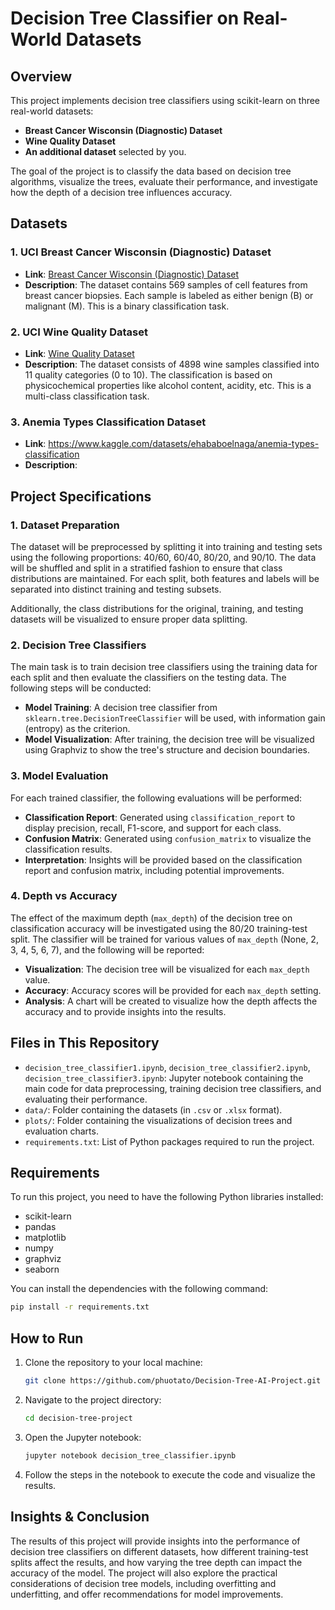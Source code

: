 # Decision Tree Classifier on Real-World Datasets

## Overview

This project implements decision tree classifiers using scikit-learn on three real-world datasets:  
- **Breast Cancer Wisconsin (Diagnostic) Dataset**  
- **Wine Quality Dataset**  
- **An additional dataset** selected by you.

The goal of the project is to classify the data based on decision tree algorithms, visualize the trees, evaluate their performance, and investigate how the depth of a decision tree influences accuracy.

## Datasets

### 1. UCI Breast Cancer Wisconsin (Diagnostic) Dataset  
- **Link**: [Breast Cancer Wisconsin (Diagnostic) Dataset](https://archive.ics.uci.edu/dataset/17/breast+cancer+wisconsin+diagnostic)  
- **Description**: The dataset contains 569 samples of cell features from breast cancer biopsies. Each sample is labeled as either benign (B) or malignant (M). This is a binary classification task.

### 2. UCI Wine Quality Dataset  
- **Link**: [Wine Quality Dataset](https://archive.ics.uci.edu/dataset/186/wine+quality)  
- **Description**: The dataset consists of 4898 wine samples classified into 11 quality categories (0 to 10). The classification is based on physicochemical properties like alcohol content, acidity, etc. This is a multi-class classification task.

### 3. Anemia Types Classification Dataset  
- **Link**: https://www.kaggle.com/datasets/ehababoelnaga/anemia-types-classification
- **Description**: 

## Project Specifications

### 1. Dataset Preparation  
The dataset will be preprocessed by splitting it into training and testing sets using the following proportions: 40/60, 60/40, 80/20, and 90/10. The data will be shuffled and split in a stratified fashion to ensure that class distributions are maintained. For each split, both features and labels will be separated into distinct training and testing subsets.

Additionally, the class distributions for the original, training, and testing datasets will be visualized to ensure proper data splitting.

### 2. Decision Tree Classifiers  
The main task is to train decision tree classifiers using the training data for each split and then evaluate the classifiers on the testing data. The following steps will be conducted:
- **Model Training**: A decision tree classifier from `sklearn.tree.DecisionTreeClassifier` will be used, with information gain (entropy) as the criterion.
- **Model Visualization**: After training, the decision tree will be visualized using Graphviz to show the tree's structure and decision boundaries.

### 3. Model Evaluation  
For each trained classifier, the following evaluations will be performed:
- **Classification Report**: Generated using `classification_report` to display precision, recall, F1-score, and support for each class.
- **Confusion Matrix**: Generated using `confusion_matrix` to visualize the classification results.
- **Interpretation**: Insights will be provided based on the classification report and confusion matrix, including potential improvements.

### 4. Depth vs Accuracy  
The effect of the maximum depth (`max_depth`) of the decision tree on classification accuracy will be investigated using the 80/20 training-test split. The classifier will be trained for various values of `max_depth` (None, 2, 3, 4, 5, 6, 7), and the following will be reported:
- **Visualization**: The decision tree will be visualized for each `max_depth` value.
- **Accuracy**: Accuracy scores will be provided for each `max_depth` setting.
- **Analysis**: A chart will be created to visualize how the depth affects the accuracy and to provide insights into the results.

## Files in This Repository

- `decision_tree_classifier1.ipynb`, `decision_tree_classifier2.ipynb`, `decision_tree_classifier3.ipynb`: Jupyter notebook containing the main code for data preprocessing, training decision tree classifiers, and evaluating their performance.
- `data/`: Folder containing the datasets (in `.csv` or `.xlsx` format).
- `plots/`: Folder containing the visualizations of decision trees and evaluation charts.
- `requirements.txt`: List of Python packages required to run the project.

## Requirements

To run this project, you need to have the following Python libraries installed:

- scikit-learn
- pandas
- matplotlib
- numpy
- graphviz
- seaborn

You can install the dependencies with the following command:

```bash
pip install -r requirements.txt
```

## How to Run

1. Clone the repository to your local machine:

   ```bash
   git clone https://github.com/phuotato/Decision-Tree-AI-Project.git
   ```

2. Navigate to the project directory:

   ```bash
   cd decision-tree-project
   ```

3. Open the Jupyter notebook:

   ```bash
   jupyter notebook decision_tree_classifier.ipynb
   ```

4. Follow the steps in the notebook to execute the code and visualize the results.

## Insights & Conclusion

The results of this project will provide insights into the performance of decision tree classifiers on different datasets, how different training-test splits affect the results, and how varying the tree depth can impact the accuracy of the model. The project will also explore the practical considerations of decision tree models, including overfitting and underfitting, and offer recommendations for model improvements.
